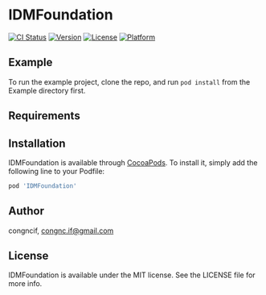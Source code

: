 # IDMFoundation

[![CI Status](http://img.shields.io/travis/congncif/IDMFoundation.svg?style=flat)](https://travis-ci.org/congncif/IDMFoundation)
[![Version](https://img.shields.io/cocoapods/v/IDMFoundation.svg?style=flat)](http://cocoapods.org/pods/IDMFoundation)
[![License](https://img.shields.io/cocoapods/l/IDMFoundation.svg?style=flat)](http://cocoapods.org/pods/IDMFoundation)
[![Platform](https://img.shields.io/cocoapods/p/IDMFoundation.svg?style=flat)](http://cocoapods.org/pods/IDMFoundation)

## Example

To run the example project, clone the repo, and run `pod install` from the Example directory first.

## Requirements

## Installation

IDMFoundation is available through [CocoaPods](http://cocoapods.org). To install
it, simply add the following line to your Podfile:

```ruby
pod 'IDMFoundation'
```

## Author

congncif, congnc.if@gmail.com

## License

IDMFoundation is available under the MIT license. See the LICENSE file for more info.
